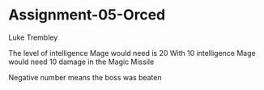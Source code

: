 # Assignment-05-Orced
Luke Trembley

The level of intelligence Mage would need is 20
With 10 intelligence Mage would need 10 damage in the Magic Missile

Negative number means the boss was beaten
